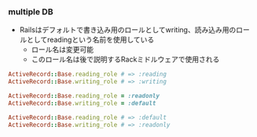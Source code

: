 ### multiple DB

* Railsはデフォルトで書き込み用のロールとしてwriting、読み込み用のロールとしてreadingという名前を使用している
  * ロール名は変更可能
  * このロール名は後で説明するRackミドルウェアで使用される

```ruby
ActiveRecord::Base.reading_role # => :reading
ActiveRecord::Base.writing_role # => :writing

ActiveRecord::Base.reading_role = :readonly
ActiveRecord::Base.writing_role = :default

ActiveRecord::Base.reading_role # => :default
ActiveRecord::Base.writing_role # => :readonly
```
